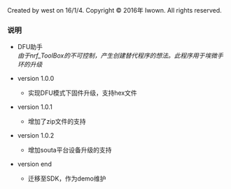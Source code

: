 Created by west on 16/1/4.
Copyright © 2016年 Iwown. All rights reserved.

### 说明
- DFU助手   
*由于nrf_ToolBox的不可控制，产生创建替代程序的想法。此程序用于埃微手环的升级*

+ version 1.0.0
  - 实现DFU模式下固件升级，支持hex文件

+ version 1.0.1
  - 增加了zip文件的支持    

+ version 1.0.2
  - 增加souta平台设备升级的支持

+ version end
  - 迁移至SDK，作为demo维护
